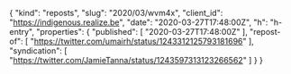 {
  "kind": "reposts",
  "slug": "2020/03/wvm4x",
  "client_id": "https://indigenous.realize.be",
  "date": "2020-03-27T17:48:00Z",
  "h": "h-entry",
  "properties": {
    "published": [
      "2020-03-27T17:48:00Z"
    ],
    "repost-of": [
      "https://twitter.com/umairh/status/1243312125793181696"
    ],
    "syndication": [
      "https://twitter.com/JamieTanna/status/1243597313123266562"
    ]
  }
}
